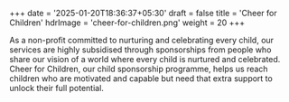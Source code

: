 +++
date = '2025-01-20T18:36:37+05:30'
draft = false
title = 'Cheer for Children'
hdrImage = 'cheer-for-children.png'
weight = 20
+++

As a non-profit committed to nurturing and celebrating every child, our services are highly subsidised through sponsorships from people who share our vision of a world where every child is nurtured and celebrated. Cheer for Children, our child sponsorship programme, helps us reach children who are motivated and capable but need that extra support to unlock their full potential.
